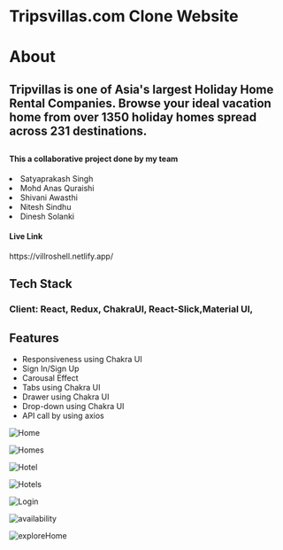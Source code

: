 # Tripsvillas.com Clone Website

<h1 align="centre">About</h1>
<h2>Tripvillas is one of Asia's largest Holiday Home Rental Companies. Browse your ideal vacation home from over 1350 holiday homes spread across 231 destinations.<h2/>

<h4>This a collaborative project done by my team</h4>

<li>Satyaprakash Singh</li>
<li>Mohd Anas Quraishi</li>
<li>Shivani Awasthi</li>
<li>Nitesh Sindhu</li>
<li>Dinesh Solanki</li>

</ul>


<div><h4>Live Link</h4>
<a src="https://villroshell.netlify.app/"></a>
</div>
https://villroshell.netlify.app/

<h2>Tech Stack</h2>

<h3>Client: React, Redux, ChakraUI, React-Slick,Material UI,</h3>

<h2>Features</h2>
<ul>
<li> Responsiveness using Chakra UI</li>
   
   <li>Sign In/Sign Up</li> 
    <li>Carousal Effect
    <li>Tabs using Chakra UI</li> 
    <li>Drawer using Chakra UI</li> 
    <li> Drop-down using Chakra UI</li>
     <li>API call by using axios</li>
    </ul>
    
    
![Home](https://user-images.githubusercontent.com/105920688/208399602-b66ab7eb-724c-4f1e-85e1-8bdc406de125.png)    
  
![Homes](https://user-images.githubusercontent.com/105920688/208399538-281159bf-1075-4743-901d-2dcf112689f0.png)

![Hotel](https://user-images.githubusercontent.com/105920688/208399555-19321582-83fb-4a16-8e4f-f3e68d048464.png)

![Hotels](https://user-images.githubusercontent.com/105920688/208399561-714f595f-2b60-4f57-b421-eb406af412f3.png)

![Login](https://user-images.githubusercontent.com/105920688/208399572-49956810-6f18-4ac9-9726-30e694ca5124.png)

![availability](https://user-images.githubusercontent.com/105920688/208399573-464ad841-4b80-4612-87f4-1db5df15fab5.png)

![exploreHome](https://user-images.githubusercontent.com/105920688/208399583-0a129491-2220-4679-8012-a6b6cac64ef1.png)

  
    
   
 
   

